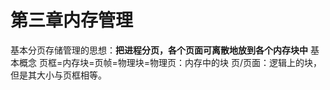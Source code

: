 # 第三章内存管理

基本分页存储管理的思想：**把进程分页，各个页面可离散地放到各个内存块中**
基本概念
页框=内存块=页帧=物理块=物理页：内存中的块
页/页面：逻辑上的块，但是其大小与页框相等。
<!--stackedit_data:
eyJoaXN0b3J5IjpbLTg3MTY5MjY3OF19
-->